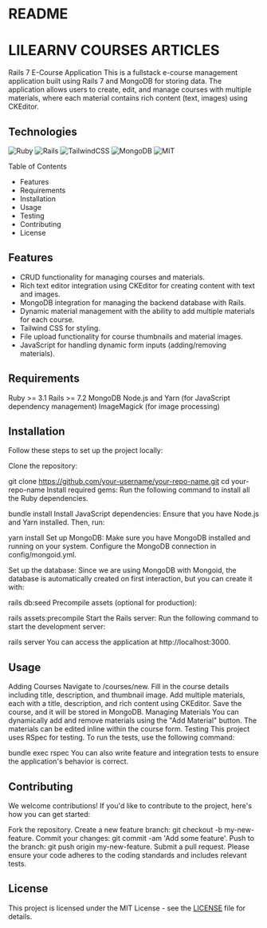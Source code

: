 # README

# LILEARNV COURSES ARTICLES

Rails 7 E-Course Application
This is a fullstack e-course management application built using Rails 7 and MongoDB for storing data. The application allows users to create, edit, and manage courses with multiple materials, where each material contains rich content (text, images) using CKEditor.

## Technologies

![Ruby](https://img.shields.io/badge/ruby-d21203.svg?style=for-the-badge&logo=ruby&logoColor=white)
![Rails](https://img.shields.io/badge/ruby%20on%20RAILS-d21203.svg?style=for-the-badge&logo=ruby-on-rails&logoColor=white)
![TailwindCSS](https://img.shields.io/badge/tailwindcss-%2338B2AC.svg?style=for-the-badge&logo=tailwind-css&logoColor=white) 
![MongoDB](https://img.shields.io/badge/MongoID-%234ea94b.svg?style=for-the-badge&logo=mongodb&logoColor=white) 
![MIT](https://img.shields.io/badge/MIT-%234ea94b.svg?style=for-the-badge) 

Table of Contents

- Features
- Requirements
- Installation
- Usage
- Testing
- Contributing
- License

## Features

- CRUD functionality for managing courses and materials.
- Rich text editor integration using CKEditor for creating content with text and images.
- MongoDB integration for managing the backend database with Rails.
- Dynamic material management with the ability to add multiple materials for each course.
- Tailwind CSS for styling.
- File upload functionality for course thumbnails and material images.
- JavaScript for handling dynamic form inputs (adding/removing materials).

## Requirements

Ruby >= 3.1
Rails >= 7.2
MongoDB
Node.js and Yarn (for JavaScript dependency management)
ImageMagick (for image processing)

## Installation

Follow these steps to set up the project locally:

Clone the repository:

git clone https://github.com/your-username/your-repo-name.git
cd your-repo-name
Install required gems: Run the following command to install all the Ruby dependencies.

bundle install
Install JavaScript dependencies: Ensure that you have Node.js and Yarn installed. Then, run:

yarn install
Set up MongoDB: Make sure you have MongoDB installed and running on your system. Configure the MongoDB connection in config/mongoid.yml.

Set up the database: Since we are using MongoDB with Mongoid, the database is automatically created on first interaction, but you can create it with:

rails db:seed
Precompile assets (optional for production):

rails assets:precompile
Start the Rails server: Run the following command to start the development server:

rails server
You can access the application at http://localhost:3000.

## Usage

Adding Courses
Navigate to /courses/new.
Fill in the course details including title, description, and thumbnail image.
Add multiple materials, each with a title, description, and rich content using CKEditor.
Save the course, and it will be stored in MongoDB.
Managing Materials
You can dynamically add and remove materials using the "Add Material" button. The materials can be edited inline within the course form.
Testing
This project uses RSpec for testing. To run the tests, use the following command:

bundle exec rspec
You can also write feature and integration tests to ensure the application's behavior is correct.

## Contributing

We welcome contributions! If you'd like to contribute to the project, here's how you can get started:

Fork the repository.
Create a new feature branch: git checkout -b my-new-feature.
Commit your changes: git commit -am 'Add some feature'.
Push to the branch: git push origin my-new-feature.
Submit a pull request.
Please ensure your code adheres to the coding standards and includes relevant tests.

## License

This project is licensed under the MIT License - see the [LICENSE](LICENSE) file for details.
